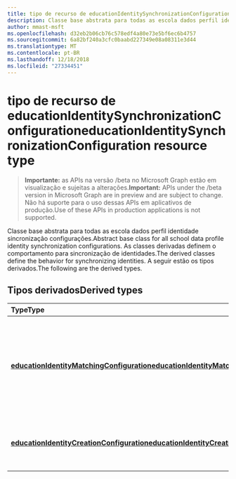 ```yaml
---
title: tipo de recurso de educationIdentitySynchronizationConfiguration
description: Classe base abstrata para todas as escola dados perfil identidade sincronização configurações. As classes derivadas definem o comportamento para sincronização de identidades. A seguir estão os tipos derivados.
author: mmast-msft
ms.openlocfilehash: d32eb2b06cb76c578edf4a80e73e5bf6ec6b4757
ms.sourcegitcommit: 6a82bf240a3cfc0baabd227349e08a08311e3d44
ms.translationtype: MT
ms.contentlocale: pt-BR
ms.lasthandoff: 12/18/2018
ms.locfileid: "27334451"
---
```

# <a name="educationidentitysynchronizationconfiguration-resource-type"></a><span data-ttu-id="59884-105">tipo de recurso de educationIdentitySynchronizationConfiguration</span><span class="sxs-lookup"><span data-stu-id="59884-105">educationIdentitySynchronizationConfiguration resource type</span></span>

> <span data-ttu-id="59884-106">**Importante:** as APIs na versão /beta no Microsoft Graph estão em visualização e sujeitas a alterações.</span><span class="sxs-lookup"><span data-stu-id="59884-106">**Important:** APIs under the /beta version in Microsoft Graph are in preview and are subject to change.</span></span> <span data-ttu-id="59884-107">Não há suporte para o uso dessas APIs em aplicativos de produção.</span><span class="sxs-lookup"><span data-stu-id="59884-107">Use of these APIs in production applications is not supported.</span></span>

<span data-ttu-id="59884-108">Classe base abstrata para todas as escola dados perfil identidade sincronização configurações.</span><span class="sxs-lookup"><span data-stu-id="59884-108">Abstract base class for all school data profile identity synchronization configurations.</span></span> <span data-ttu-id="59884-109">As classes derivadas definem o comportamento para sincronização de identidades.</span><span class="sxs-lookup"><span data-stu-id="59884-109">The derived classes define the behavior for synchronizing identities.</span></span> <span data-ttu-id="59884-110">A seguir estão os tipos derivados.</span><span class="sxs-lookup"><span data-stu-id="59884-110">The following are the derived types.</span></span>

## <a name="derived-types"></a><span data-ttu-id="59884-111">Tipos derivados</span><span class="sxs-lookup"><span data-stu-id="59884-111">Derived types</span></span>
| <span data-ttu-id="59884-112">Type</span><span class="sxs-lookup"><span data-stu-id="59884-112">Type</span></span> | <span data-ttu-id="59884-113">Descrição</span><span class="sxs-lookup"><span data-stu-id="59884-113">Description</span></span> | 
|:-|:-|
| [<span data-ttu-id="59884-114">**educationIdentityMatchingConfiguration**</span><span class="sxs-lookup"><span data-stu-id="59884-114">**educationIdentityMatchingConfiguration**</span></span>](educationidentitymatchingconfiguration.md) | <span data-ttu-id="59884-115">Use este tipo para corresponder as contas de usuário existentes no Windows Azure Active Directory (AD Azure).</span><span class="sxs-lookup"><span data-stu-id="59884-115">Use this type to match existing user accounts in Azure Active Directory (Azure AD).</span></span> |
| [<span data-ttu-id="59884-116">**educationIdentityCreationConfiguration**</span><span class="sxs-lookup"><span data-stu-id="59884-116">**educationIdentityCreationConfiguration**</span></span>](educationidentitycreationconfiguration.md) | <span data-ttu-id="59884-117">Use este tipo para criar novas contas de usuário no Azure AD.</span><span class="sxs-lookup"><span data-stu-id="59884-117">Use this type to create new user accounts in Azure AD.</span></span> |
